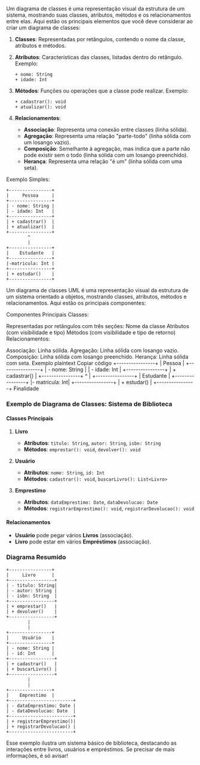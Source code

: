 Um diagrama de classes é uma representação visual da estrutura de um sistema, mostrando suas classes, atributos, métodos e os relacionamentos entre elas. Aqui estão os principais elementos que você deve considerar ao criar um diagrama de classes:

1. **Classes**: Representadas por retângulos, contendo o nome da classe, atributos e métodos.

2. **Atributos**: Características das classes, listadas dentro do retângulo. Exemplo: 
   ```
   + nome: String
   + idade: Int
   ```

3. **Métodos**: Funções ou operações que a classe pode realizar. Exemplo:
   ```
   + cadastrar(): void
   + atualizar(): void
   ```

4. **Relacionamentos**:
   - **Associação**: Representa uma conexão entre classes (linha sólida).
   - **Agregação**: Representa uma relação "parte-todo" (linha sólida com um losango vazio).
   - **Composição**: Semelhante à agregação, mas indica que a parte não pode existir sem o todo (linha sólida com um losango preenchido).
   - **Herança**: Representa uma relação "é um" (linha sólida com uma seta).

 Exemplo Simples:

```
+----------------+
|     Pessoa     |
+----------------+
| - nome: String |
| - idade: Int   |
+----------------+
| + cadastrar()  |
| + atualizar()  |
+----------------+
        ^
        |
+----------------+
|    Estudante   |
+----------------+
|-matricula: Int |
+----------------+
| + estudar()    |
+----------------+
```

Um diagrama de classes UML é uma representação visual da estrutura de um sistema orientado a objetos, mostrando classes, atributos, métodos e relacionamentos. Aqui estão os principais componentes:

Componentes Principais
Classes:

Representadas por retângulos com três seções:
Nome da classe
Atributos (com visibilidade e tipo)
Métodos (com visibilidade e tipo de retorno)
Relacionamentos:

Associação: Linha sólida.
Agregação: Linha sólida com losango vazio.
Composição: Linha sólida com losango preenchido.
Herança: Linha sólida com seta.
Exemplo
plaintext
Copiar código
+----------------+
|     Pessoa     |
+----------------+
| - nome: String |
| - idade: Int   |
+----------------+
| + cadastrar()  |
+----------------+
        ^
        |
+----------------+
|    Estudante   |
+----------------+
|- matricula: Int|
+----------------+
| + estudar()    |
+----------------+
Finalidade

### Exemplo de Diagrama de Classes: Sistema de Biblioteca

#### Classes Principais

1. **Livro**
   - **Atributos**: `titulo: String`, `autor: String`, `isbn: String`
   - **Métodos**: `emprestar(): void`, `devolver(): void`

2. **Usuário**
   - **Atributos**: `nome: String`, `id: Int`
   - **Métodos**: `cadastrar(): void`, `buscarLivro(): List<Livro>`

3. **Emprestimo**
   - **Atributos**: `dataEmprestimo: Date`, `dataDevolucao: Date`
   - **Métodos**: `registrarEmprestimo(): void`, `registrarDevolucao(): void`

#### Relacionamentos

- **Usuário** pode pegar vários **Livros** (associação).
- **Livro** pode estar em vários **Empréstimos** (associação).

### Diagrama Resumido

```plaintext
+----------------+
|     Livro      |
+-----------------+
| - titulo: String|
| - autor: String |
| - isbn: String  |
+-----------------+
| + emprestar()   |
| + devolver()    |
+-----------------+
        |
        |
+----------------+
|     Usuário    |
+----------------+
| - nome: String |
| - id: Int      |
+-----------------+
| + cadastrar()   |
| + buscarLivro() |
+-----------------+
        |
        |
+----------------+
|    Emprestimo  |
+------------------------+
| - dataEmprestimo: Date |
| - dataDevolucao: Date  |
+------------------------+
| + registrarEmprestimo()|
| + registrarDevolucao() |
+------------------------+
```

Esse exemplo ilustra um sistema básico de biblioteca, destacando as interações entre livros, usuários e empréstimos. Se precisar de mais informações, é só avisar!